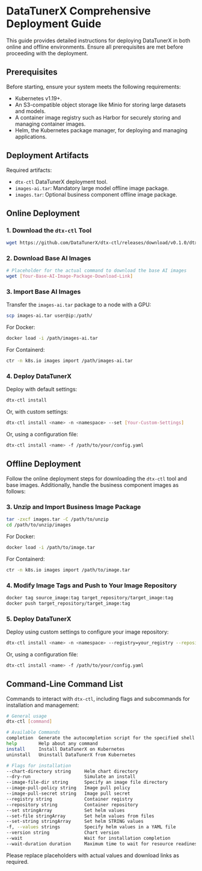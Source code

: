 
# DataTunerX Comprehensive Deployment Guide

This guide provides detailed instructions for deploying DataTunerX in both online and offline environments. Ensure all prerequisites are met before proceeding with the deployment.

## Prerequisites

Before starting, ensure your system meets the following requirements:

- Kubernetes v1.19+.
- An S3-compatible object storage like Minio for storing large datasets and models.
- A container image registry such as Harbor for securely storing and managing container images.
- Helm, the Kubernetes package manager, for deploying and managing applications.

## Deployment Artifacts

Required artifacts:

- `dtx-ctl` DataTunerX deployment tool.
- `images-ai.tar`: Mandatory large model offline image package.
- `images.tar`: Optional business component offline image package.

## Online Deployment

### 1. Download the `dtx-ctl` Tool

```bash
wget https://github.com/DataTunerX/dtx-ctl/releases/download/v0.1.0/dtx-ctl.tar.gz
```

### 2. Download Base AI Images

```bash
# Placeholder for the actual command to download the base AI images
wget [Your-Base-AI-Image-Package-Download-Link]
```

### 3. Import Base AI Images

Transfer the `images-ai.tar` package to a node with a GPU:

```bash
scp images-ai.tar user@ip:/path/
```

For Docker:

```bash
docker load -i /path/images-ai.tar
```

For Containerd:

```bash
ctr -n k8s.io images import /path/images-ai.tar
```

### 4. Deploy DataTunerX

Deploy with default settings:

```bash
dtx-ctl install
```

Or, with custom settings:

```bash
dtx-ctl install <name> -n <namespace> --set [Your-Custom-Settings]
```

Or, using a configuration file:

```bash
dtx-ctl install <name> -f /path/to/your/config.yaml
```

## Offline Deployment

Follow the online deployment steps for downloading the `dtx-ctl` tool and base images. Additionally, handle the business component images as follows:

### 3. Unzip and Import Business Image Package

```bash
tar -zxcf images.tar -C /path/to/unzip
cd /path/to/unzip/images
```

For Docker:

```bash
docker load -i /path/to/image.tar
```

For Containerd:

```bash
ctr -n k8s.io images import /path/to/image.tar
```

### 4. Modify Image Tags and Push to Your Image Repository

```bash
docker tag source_image:tag target_repository/target_image:tag
docker push target_repository/target_image:tag
```

### 5. Deploy DataTunerX

Deploy using custom settings to configure your image repository:

```bash
dtx-ctl install <name> -n <namespace> --registry=your_registry --repository=your_repository
```

Or, using a configuration file:

```bash
dtx-ctl install <name> -f /path/to/your/config.yaml
```

## Command-Line Command List

Commands to interact with `dtx-ctl`, including flags and subcommands for installation and management:

```bash
# General usage
dtx-ctl [command]

# Available Commands
completion  Generate the autocompletion script for the specified shell
help        Help about any command
install     Install DataTunerX on Kubernetes
uninstall   Uninstall DataTunerX from Kubernetes

# Flags for installation
--chart-directory string     Helm chart directory
--dry-run                    Simulate an install
--image-file-dir string      Specify an image file directory
--image-pull-policy string   Image pull policy
--image-pull-secret string   Image pull secret
--registry string            Container registry
--repository string          Container repository
--set stringArray            Set helm values
--set-file stringArray       Set helm values from files
--set-string stringArray     Set helm STRING values
-f, --values strings         Specify helm values in a YAML file
--version string             Chart version
--wait                       Wait for installation completion
--wait-duration duration     Maximum time to wait for resource readiness
```

Please replace placeholders with actual values and download links as required.
